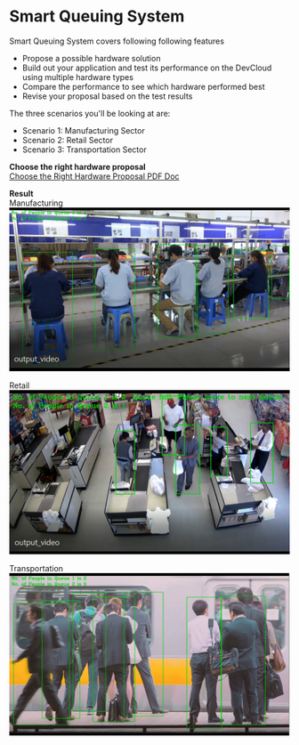 # Smart Queuing System 

Smart Queuing System covers following following features

* Propose a possible hardware solution
* Build out your application and test its performance on the DevCloud using multiple hardware types
* Compare the performance to see which hardware performed best
* Revise your proposal based on the test results

The three scenarios you'll be looking at are:

* Scenario 1: Manufacturing Sector
* Scenario 2: Retail Sector
* Scenario 3: Transportation Sector

**Choose the right hardware proposal**  
[Choose the Right Hardware Proposal PDF Doc](choose-the-right-hardware-proposal.pdf)

**Result**  
Manufacturing  
![Manufacturing](results/manufacturing-result.png)  

Retail  
![Retail](results/retail-result.png)  

Transportation  
![Transportation](results/transportation-result.png)  